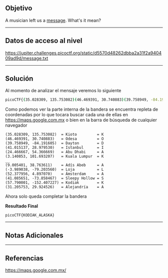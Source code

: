 ## Objetivo 

A musician left us a [message](https://jupiter.challenges.picoctf.org/static/d5570d48262dbba2a31f2a940409ad9d/message.txt). What's it mean?

---
## Datos de acceso al nivel 

https://jupiter.challenges.picoctf.org/static/d5570d48262dbba2a31f2a940409ad9d/message.txt

---
## Solución 

Al momento de analizar el mensaje veremos lo siguiente 
``` bash
picoCTF{(35.028309, 135.753082)(46.469391, 30.740883)(39.758949, -84.191605)(41.015137, 28.979530)(24.466667, 54.366669)(3.140853, 101.693207)_(9.005401, 38.763611)(-3.989038, -79.203560)(52.377956, 4.897070)(41.085651, -73.858467)(57.790001, -152.407227)(31.205753, 29.924526)}
```

Como podemos ver la parte interna de la bandera se encuentra repleta de coordenadas por lo que tocara buscar cada una de ellas en https://maps.google.com.mx o bien en la barra de búsqueda de cualquier navegador 

```
(35.028309, 135.753082)  = Kioto         = K
(46.469391, 30.740883)   = Odesa         = O
(39.758949, -84.191605)  = Dayton        = D
(41.015137, 28.979530)   = Istanbul      = I
(24.466667, 54.366669)   = Abu Dhabi     = A
(3.140853, 101.693207)   = Kuala Lumpur  = K
__
(9.005401, 38.763611)    = Adís Abeb     = A
(-3.989038, -79.203560)  = Loja          = L
(52.377956, 4.897070)    = Ámsterdam     = A
(41.085651, -73.858467)  = Sleepy Hollow = S
(57.790001, -152.407227) = Kodiak        = K
(31.205753, 29.924526)   = Alejandría    = A
```

Ahora solo queda completar la bandera 

**Resultado Final**
```
picoCTF{KODIAK_ALASKA}
```


---
## Notas Adicionales 


---
## Referencias 
https://maps.google.com.mx/